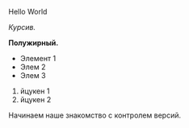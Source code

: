 Hello World

*Курсив.*

**Полужирный.**

* Элемент 1
* Элем 2
* Элем 3

1. йцукен 1
2. йцукен 2

Начинаем наше знакомство с контролем версий.
